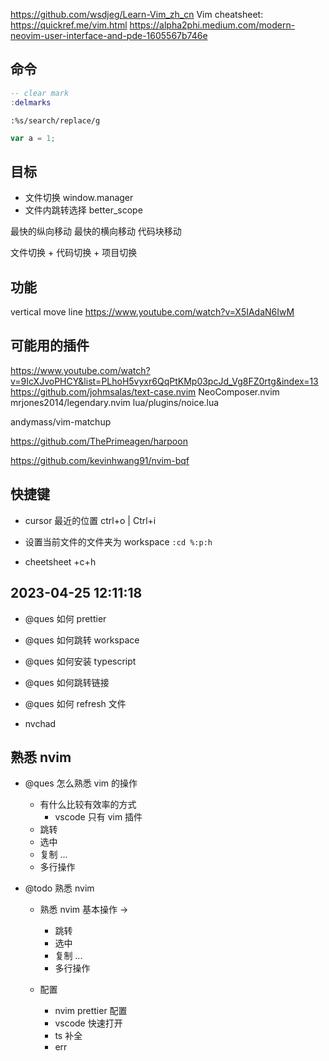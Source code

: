 https://github.com/wsdjeg/Learn-Vim_zh_cn
Vim cheatsheet: https://quickref.me/vim.html
https://alpha2phi.medium.com/modern-neovim-user-interface-and-pde-1605567b746e

## 命令

```lua
-- clear mark
:delmarks
```

```vim
:%s/search/replace/g
```

```ts
var a = 1;
```

## 目标

- 文件切换 window.manager
- 文件内跳转选择 better_scope

最快的纵向移动
最快的横向移动
代码块移动

文件切换 + 代码切换 + 项目切换

## 功能

vertical move line
https://www.youtube.com/watch?v=X5IAdaN6IwM

## 可能用的插件

https://www.youtube.com/watch?v=9IcXJvoPHCY&list=PLhoH5vyxr6QqPtKMp03pcJd_Vg8FZ0rtg&index=13
https://github.com/johmsalas/text-case.nvim
NeoComposer.nvim
mrjones2014/legendary.nvim
lua/plugins/noice.lua

andymass/vim-matchup

https://github.com/ThePrimeagen/harpoon

https://github.com/kevinhwang91/nvim-bqf

## 快捷键

- cursor 最近的位置 ctrl+o | Ctrl+i

- 设置当前文件的文件夹为 workspace `:cd %:p:h`
- cheetsheet <leader>+c+h

## 2023-04-25 12:11:18

- @ques 如何 prettier
- @ques 如何跳转 workspace
- @ques 如何安装 typescript
- @ques 如何跳转链接
- @ques 如何 refresh 文件

- nvchad

## 熟悉 nvim

- @ques 怎么熟悉 vim 的操作

  - 有什么比较有效率的方式
    - vscode 只有 vim 插件
  - 跳转
  - 选中
  - 复制 ...
  - 多行操作

- @todo 熟悉 nvim

  - 熟悉 nvim 基本操作 ->

    - 跳转
    - 选中
    - 复制 ...
    - 多行操作

  - 配置
    - nvim prettier 配置
    - vscode 快速打开
    - ts 补全
    - err

